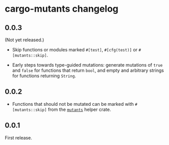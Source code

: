 # cargo-mutants changelog

## 0.0.3

(Not yet released.)

* Skip functions or modules marked `#[test]`, `#[cfg(test)]` or
  `#[mutants::skip]`.

* Early steps towards type-guided mutations: generate mutations of `true`
  and `false` for functions that return `bool`, and empty and arbitrary strings
  for functions returning `String`.

## 0.0.2

* Functions that should not be mutated can be marked with `#[mutants::skip]`
  from the [`mutants`](https://crates.io/crates/mutants) helper crate.

## 0.0.1
 
First release.
